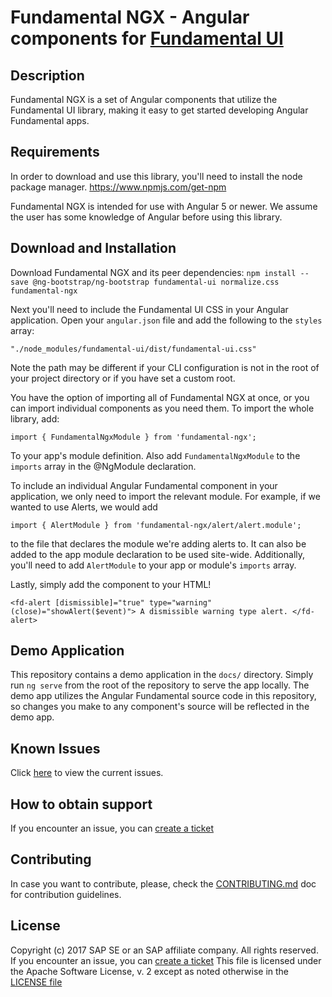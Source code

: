 # Fundamental NGX - Angular components for [Fundamental UI](https://github.com/SAP/fundamental)

## Description
Fundamental NGX is a set of Angular components that utilize the Fundamental UI library, making it easy to get started developing Angular Fundamental apps.

## Requirements
In order to download and use this library, you'll need to install the node package manager.
https://www.npmjs.com/get-npm

Fundamental NGX is intended for use with Angular 5 or newer.  We assume the user has some knowledge of Angular before using this library.

## Download and Installation
Download Fundamental NGX and its peer dependencies:
`npm install --save @ng-bootstrap/ng-bootstrap fundamental-ui normalize.css fundamental-ngx`

Next you'll need to include the Fundamental UI CSS in your Angular application.  Open your `angular.json` file and add the following to the `styles` array:

`"./node_modules/fundamental-ui/dist/fundamental-ui.css"`

Note the path may be different if your CLI configuration is not in the root of your project directory or if you have set a custom root.

You have the option of importing all of Fundamental NGX at once, or you can import individual components as you need them.  To import the whole library, add:

`import { FundamentalNgxModule } from 'fundamental-ngx';`

To your app's module definition.  Also add `FundamentalNgxModule` to the `imports` array in the @NgModule declaration.

To include an individual Angular Fundamental component in your application, we only need to import the relevant module.  For example, if we wanted to use Alerts, we would add

`import { AlertModule } from 'fundamental-ngx/alert/alert.module';`

to the file that declares the module we're adding alerts to.  It can also be added to the app module declaration to be used site-wide.  Additionally, you'll need to add `AlertModule` to your app or module's `imports` array.

Lastly, simply add the component to your HTML!  

`
      <fd-alert [dismissible]="true" type="warning" (close)="showAlert($event)">
        A dismissible warning type alert.
      </fd-alert>
`

## Demo Application
This repository contains a demo application in the `docs/` directory.  Simply run `ng serve` from the root of the repository to serve the app locally.  The demo app utilizes the Angular Fundamental source code in this repository, so changes you make to any component's source will be reflected in the demo app.

## Known Issues
Click [here](https://github.com/SAP/fundamental-ngx/issues) to view the current issues.

## How to obtain support
If you encounter an issue, you can [create a ticket](https://github.com/SAP/fundamental-ngx/issues)

## Contributing
In case you want to contribute, please, check the [CONTRIBUTING.md](./CONTRIBUTING.md) doc for contribution guidelines.

## License
Copyright (c) 2017 SAP SE or an SAP affiliate company. All rights reserved.
If you encounter an issue, you can [create a ticket](https://github.com/SAP/fundamental-ngx/issues)
This file is licensed under the Apache Software License, v. 2 except as noted otherwise in the [LICENSE file](https://github.com/SAP/fundamental-ngx/blob/master/LICENSE.txt)
